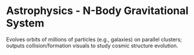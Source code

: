 # Astrophysics - N-Body Gravitational System
Evolves orbits of millions of particles (e.g., galaxies) on parallel clusters;
outputs collision/formation visuals to study cosmic structure evolution.

